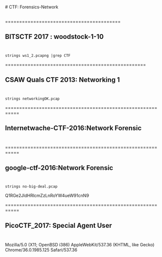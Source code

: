 <br />
# CTF: Forensics-Network
<br /><br />

=========================================

BITSCTF 2017 : woodstock-1-10<br /><br />
-----------------------------------------


```
strings ws1_2.pcapng |grep CTF
```
==================================================

CSAW Quals CTF 2013: Networking 1<br /><br />
--------------------------------------------------

```
strings networkingOK.pcap 
```
===========================================================

Internetwache-CTF-2016:Network Forensic<br /><br />
-----------------------------------------------------------


===========================================================

google-ctf-2016:Network Forensic<br /><br />
-----------------------------------------------------------

```
strings no-big-deal.pcap
```
Q1RGe2JldHRlcmZzLnRoYW4ueW91cnN9




===========================================================

PicoCTF_2017: Special Agent User<br /><br />
-----------------------------------------------------------


Mozilla/5.0 (X11; OpenBSD i386) AppleWebKit/537.36 (KHTML, like Gecko) Chrome/36.0.1985.125 Safari/537.36















































































































